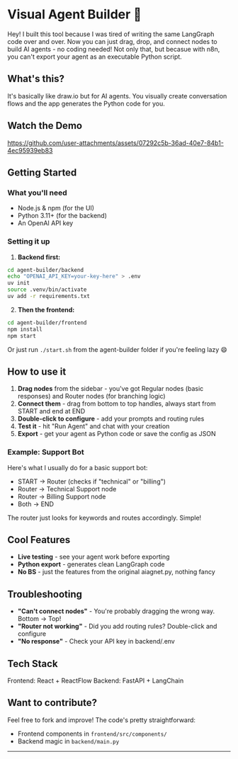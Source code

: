 # Visual Agent Builder 🚀

Hey! I built this tool because I was tired of writing the same LangGraph code over and over. Now you can just drag, drop, and connect nodes to build AI agents - no coding needed!
Not only that, but becasue with n8n, you can't export your agent as an executable Python script.

## What's this?

It's basically like draw.io but for AI agents. You visually create conversation flows and the app generates the Python code for you.

## Watch the Demo

https://github.com/user-attachments/assets/07292c5b-36ad-40e7-84b1-4ec95939eb83

## Getting Started

### What you'll need
- Node.js & npm (for the UI)
- Python 3.11+ (for the backend)
- An OpenAI API key

### Setting it up

1. **Backend first:**
```bash
cd agent-builder/backend
echo "OPENAI_API_KEY=your-key-here" > .env
uv init
source .venv/bin/activate
uv add -r requirements.txt
```

2. **Then the frontend:**
```bash
cd agent-builder/frontend
npm install
npm start
```

Or just run `./start.sh` from the agent-builder folder if you're feeling lazy 😄

## How to use it

1. **Drag nodes** from the sidebar - you've got Regular nodes (basic responses) and Router nodes (for branching logic)
2. **Connect them** - drag from bottom to top handles, always start from START and end at END
3. **Double-click to configure** - add your prompts and routing rules
4. **Test it** - hit "Run Agent" and chat with your creation
5. **Export** - get your agent as Python code or save the config as JSON

### Example: Support Bot

Here's what I usually do for a basic support bot:
- START → Router (checks if "technical" or "billing")
- Router → Technical Support node
- Router → Billing Support node  
- Both → END

The router just looks for keywords and routes accordingly. Simple!

## Cool Features

- **Live testing** - see your agent work before exporting
- **Python export** - generates clean LangGraph code
- **No BS** - just the features from the original aiagnet.py, nothing fancy

## Troubleshooting

- **"Can't connect nodes"** - You're probably dragging the wrong way. Bottom → Top!
- **"Router not working"** - Did you add routing rules? Double-click and configure
- **"No response"** - Check your API key in backend/.env

## Tech Stack

Frontend: React + ReactFlow
Backend: FastAPI + LangChain

## Want to contribute?

Feel free to fork and improve! The code's pretty straightforward:
- Frontend components in `frontend/src/components/`
- Backend magic in `backend/main.py`

---

